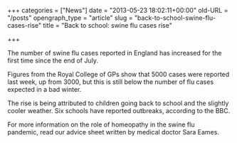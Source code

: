 +++
categories = ["News"]
date = "2013-05-23 18:02:11+00:00"
old-URL = "/posts"
opengraph_type = "article"
slug = "back-to-school-swine-flu-cases-rise"
title = "Back to school: swine flu cases rise"

+++

The number of swine flu cases reported in England has increased for the first time since the end of July.

Figures from the Royal College of GPs show that 5000 cases were reported last week, up from 3000, but this is still below the number of flu cases expected in a bad winter.

The rise is being attributed to children going back to school and the slightly cooler weather. Six schools have reported outbreaks, according to the BBC.

For more information on the role of homeopathy in the swine flu pandemic, read our advice sheet written by medical doctor Sara Eames.
